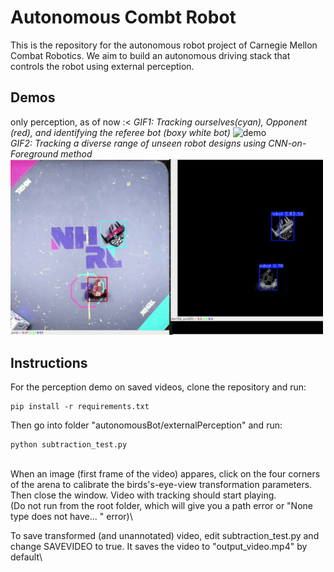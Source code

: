 # Autonomous Combt Robot 
This is the repository for the autonomous robot project of Carnegie Mellon Combat Robotics. We aim to build an autonomous driving stack that controls the robot using external perception.

## Demos
only perception, as of now :<
*GIF1: Tracking ourselves(cyan), Opponent (red), and identifying the referee bot (boxy white bot)*
<img src="demos/autonDemo1_short.gif" alt="demo" width="260">\
*GIF2: Tracking a diverse range of unseen robot designs using CNN-on-Foreground method*
<img src="demos/autonDemo3_short.gif" alt="demo" width="500">


## Instructions
For the perception demo on saved videos, clone the repository and run:
```
pip install -r requirements.txt
```
Then go into folder "autonomousBot/externalPerception" and run: 
```
python subtraction_test.py
```
\
When an image (first frame of the video) appares, click on the four corners of the arena to calibrate the birds's-eye-view transformation parameters. Then close the window. Video with tracking should start playing. \
(Do not run from the root folder, which will give you a path error or "None type does not have... " error)\

To save transformed (and unannotated) video, edit subtraction_test.py and change SAVEVIDEO to true. It saves the video to "output_video.mp4" by default\

